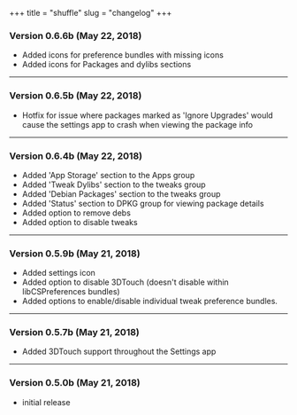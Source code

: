 +++
title = "shuffle"
slug = "changelog"
+++

### Version 0.6.6b (May 22, 2018)

- Added icons for preference bundles with missing icons
- Added icons for Packages and dylibs sections

---

### Version 0.6.5b (May 22, 2018)

- Hotfix for issue where packages marked as 'Ignore Upgrades' would cause the settings app to crash when viewing the package info

---

### Version 0.6.4b (May 22, 2018)

- Added 'App Storage' section to the Apps group
- Added 'Tweak Dylibs' section to the tweaks group
- Added 'Debian Packages' section to the tweaks group
- Added 'Status' section to DPKG group for viewing package details
- Added option to remove debs
- Added option to disable tweaks

---

### Version 0.5.9b (May 21, 2018)

- Added settings icon
- Added option to disable 3DTouch (doesn't disable within libCSPreferences bundles)
- Added options to enable/disable individual tweak preference bundles.

---

### Version 0.5.7b (May 21, 2018)
- Added 3DTouch support throughout the Settings app

---

### Version 0.5.0b (May 21, 2018)

- initial release